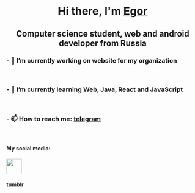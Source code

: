 <h1 align="center">Hi there, I'm <a href="https://t.me/void_inside_me" target="_blank">Egor</a> 
<h2 align="center">Computer science student, web and android developer from Russia</h2>
<h3> - 🔭 I’m currently working on website for my organization </h3> <br>
<h3> - 🌱 I’m currently learning Web, Java, React and JavaScript </h3> <br>
<h3> - 📫 How to reach me: <b> <a href="https://t.me/void_inside_me" target="_blank"> telegram </a> </b> </h3> <br>
<h4> My social media: </h4>
<img src="https://uxwing.com/wp-content/themes/uxwing/download/brands-and-social-media/tumblr-square-color-icon.png" width="40px"> <h4 align="left"> tumblr</h4>
